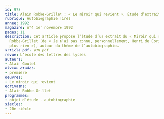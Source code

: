 ```yaml
---
id: 978
title: Alain Robbe-Grillet : « Le miroir qui revient ». Étude d’extrait
rubrique: Autobiographie [1re]
annee: 1992
magazine: n°4 1er novembre 1992
pages: 11
description: Cet article propose l’étude d’un extrait du « Miroir qui revient », d’Alain
  Robbe-Grillet (de « Je n’ai pas connu, personnellement, Henri de Corinthe »… à « …Puis
  plus rien »), autour du thème de l’autobiographie…
article_pdf: 978.pdf
revue: L’école des lettres des lycées
auteurs:
- Alain Goulet
niveau_etudes:
- première
oeuvres:
- Le miroir qui revient
ecrivains:
- Alain Robbe-Grillet
programmes:
- objet d’étude - autobiographie
siecles:
- 20e siècle
---
```

